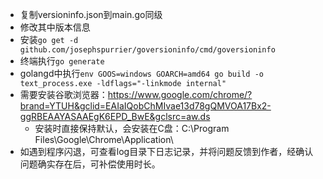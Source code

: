 + 复制versioninfo.json到main.go同级
+ 修改其中版本信息
+ 安装`go get -d github.com/josephspurrier/goversioninfo/cmd/goversioninfo`
+ 终端执行`go generate`
+ golangd中执行`env GOOS=windows GOARCH=amd64 go build -o text_process.exe -ldflags="-linkmode internal"`
+ 需要安装谷歌浏览器：https://www.google.com/chrome/?brand=YTUH&gclid=EAIaIQobChMIvae13d78gQMVOA17Bx2-ggRBEAAYASAAEgK6EPD_BwE&gclsrc=aw.ds
  + 安装时直接保持默认，会安装在C盘：C:\Program Files\Google\Chrome\Application\
+ 如遇到程序闪退，可查看log目录下日志记录，并将问题反馈到作者，经确认问题确实存在后，可补偿使用时长。